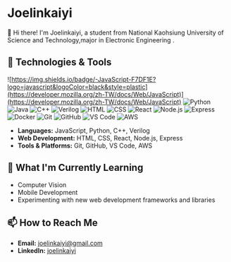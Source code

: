 # Joelinkaiyi

👋 Hi there! I'm Joelinkaiyi, a student from National Kaohsiung University of Science and Technology,major in Electronic Engineering .

## 🔧 Technologies & Tools

![https://img.shields.io/badge/-JavaScript-F7DF1E?logo=javascript&logoColor=black&style=plastic](https://developer.mozilla.org/zh-TW/docs/Web/JavaScript)](https://developer.mozilla.org/zh-TW/docs/Web/JavaScript)
![Python](https://img.shields.io/badge/-Python-3776AB?logo=python&logoColor=white&style=plastic)
![Java](https://img.shields.io/badge/-Java-007396?logo=java&logoColor=white&style=plastic)
![C++](https://img.shields.io/badge/-C++-00599C?logo=c%2B%2B&logoColor=white&style=plastic)
![Verilog](https://img.shields.io/badge/-Verilog-CC2927?style=plastic)
![HTML](https://img.shields.io/badge/-HTML5-E34F26?logo=html5&logoColor=white&style=plastic)
![CSS](https://img.shields.io/badge/-CSS3-1572B6?logo=css3&logoColor=white&style=plastic)
![React](https://img.shields.io/badge/-React-61DAFB?logo=react&logoColor=black&style=plastic)
![Node.js](https://img.shields.io/badge/-Node.js-339933?logo=node.js&logoColor=white&style=plastic)
![Express](https://img.shields.io/badge/-Express-000000?logo=express&logoColor=white&style=plastic)
![Docker](https://img.shields.io/badge/-Docker-2496ED?logo=docker&logoColor=white&style=plastic)
![Git](https://img.shields.io/badge/-Git-F05032?logo=git&logoColor=white&style=plastic)
![GitHub](https://img.shields.io/badge/-GitHub-181717?logo=github&logoColor=white&style=plastic)
![VS Code](https://img.shields.io/badge/-VS%20Code-007ACC?logo=visual-studio-code&logoColor=white&style=plastic)
![AWS](https://img.shields.io/badge/-AWS-232F3E?logo=amazon-aws&logoColor=white&style=plastic)

- **Languages:** JavaScript, Python, C++, Verilog
- **Web Development:** HTML, CSS, React, Node.js, Express
- **Tools & Platforms:** Git, GitHub, VS Code, AWS




## 🌱 What I'm Currently Learning
- Computer Vision
- Mobile Development
- Experimenting with new web development frameworks and libraries

## 📫 How to Reach Me

- **Email:** joelinkaiyi@gmail.com
- **LinkedIn:** [joelinkaiyi](https://www.linkedin.com/in/joelinkaiyi-dev/)
